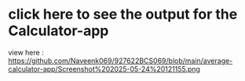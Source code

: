 # click here to see the output for the Calculator-app
view here : https://github.com/Naveenk069/927622BCS069/blob/main/average-calculator-app/Screenshot%202025-05-24%20121155.png
